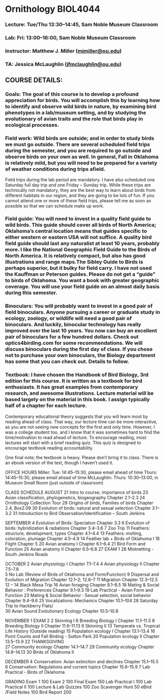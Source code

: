 # Ornithology BIOL4044
### Lecture:  Tue/Thu 13:30–14:45, Sam Noble Museum Classroom
### Lab: Fri: 13:00–16:00, Sam Noble Museum Classroom
### Instructor:  Matthew J. Miller (mjmiller@ou.edu)
### TA:  Jessica McLaughlin (jfmclaughlin@ou.edu)

## COURSE DETAILS:
### Goals: The goal of this course is to develop a profound appreciation for birds. You will accomplish this by learning how to identify and observe wild birds in nature, by examining bird phenotypes in a lab/museum setting, and by studying the evolutionary of avian traits and the role that birds play in ecological processes. 

### Field work:  Wild birds are outside; and in order to study birds we must go outside. There are several scheduled field trips during the semester, and you are required to go outside and observe birds on your own as well.  In general, Fall in Oklahoma is relatively mild, but you will need to be prepared for a variety of weather conditions during trips afield.  

Field trips during the lab period are mandatory. I have also scheduled one Saturday full day trip and one Friday – Sunday trip. While these trips are technically not mandatory, they are the best way to learn about birds from different habitats in our region, and they are going to be lots of fun. If you cannot attend one or more of these field trips, please tell me as soon as possible so that we can schedule make up work.

### Field guide: You will need to invest in a quality field guide to wild birds. This guide should cover all birds of North America; Oklahoma’s central location means that guides specific to either western or eastern USA will not suffice. A quality bird field guide should last any naturalist at least 10 years, probably more. I like the National Geographic Field Guide to the Birds of North America. It is relatively compact, but also has good illustrations and range maps.The Sibley Guide to Birds is perhaps superior, but it bulky for field carry. I have not used the Kauffman or Peterson guides.  Please do not get a “guide” to birds of Oklahoma. You want a book with greater geographic coverage. You will use your field guide on an almost daily basis during this semester.

### Binoculars: You will probably want to invest in a good pair of field binoculars. Anyone pursuing a career or graduate study in ecology, zoology, or wildlife will need a good pair of binoculars. And luckily, binocular technology has really improved over the last 10 years. You now can buy an excellent pair of binoculars for a few hundred dollars. Check out optics4birding.com for some recommendations. We will discuss binoculars during the first day of class. If you chose not to purchase your own binoculars, the Biology department has some that you can check out. Details to follow.

### Textbook:  I have chosen the Handbook of Bird Biology, 3rd edition for this course. It is written as a textbook for bird enthusiasts. It has great examples from contemporary research, and awesome illustrations. Lecture material will be based largely on the material in this book.  I assign typically half of a chapter for each lecture.

Contemporary educational theory suggests that you will learn most by reading ahead of class. That way, our lecture time can be more interactive, as you are not seeing new concepts for the first and only time. However, I was a college student too, and I know that it was sometimes hard to find the time/motivation to read ahead of lecture. To encourage reading, most lectures will start with a brief reading quiz. This quiz is designed to encourage textbook reading accountability.

One final note; the textbook is heavy. Please don’t bring it to class. There is an ebook version of the text, though I haven’t used it.


OFFICE HOURS
Miller:  		Tue:     14:45–15:30, please email ahead of time
		Thurs: 14:45–15:30, please email ahead of time
McLaughlin:	Thurs: 10:30–13:00, in Museum Small Room (just outside of classroom)
		

CLASS SCHEDULE 
AUGUST
21      	Intro to course; importance of birds
23 	Avian classification, phylogenetics, biogeography 			Chapter 2.1–2.3
24	Ornithology Collection Tour
28    	Origins of birds, Families of birds 					Chapter 2.4, Box2.09
30    	Evolution of birds: natural and sexual selection			Chapter 3.1–3.2
31	Introduction to Bird Observation/Identification – South Jenkins

SEPTEMBER
4      	Evolution of Birds: Speciation						Chapter 3.3
6      	Evolution of birds: hybridization & radiations				Chapter 3.4–3.6
7	Zoo Trip
11    	Feathers: structure, development, types				Chapter 4.1–4.4
13    	Feathers: molting, coloration, plumage				Chapter 4.5–4.9
14	Feather lab + Birds of Oklahoma I
18    	Flight									Chapter 5
20    	Avian anatomy I							Chapter 6.1–6.4
21	Bird Form and Function
25    	Avian anatomy II 							Chapter 6.5–6.8
27    	EXAM 1
28	Mistnetting - South Jenkins Roads

 OCTOBER
2      	Avian physiology I							Chapter 7.1–7.4
4 	Avian physiology II							Chapter 7.5–7.8		
5	No Lab (Review of Birds of Oklahoma and Form/Function)
9      	Dispersal and Evolution of Migration					Chapter 12.1–2; 12.6–7
11 	Migration								Chapter 12.3–12.5
12 – 14 		Black Mesa Trip
16    	Avian foraging 								Chapter 8.1–8.5
18	Mating & Social Behavior	: Preferences					Chapter 9.1–9.3
19 	Lab Practical - Avian Form and Function
23    	Mating & Social Behavior	: Sexual selection, social behavior			Chapter 9.4–9.6
25    	Vocalizations: Mechanics							Chapter 10.1–104
28	Saturday Trip to Hackberry Flats/	
30    	Avian Sound Evolutionary Ecology					Chapter 10.5–10.8

NOVEMBER
1    	EXAM 2
2	Skinning I
6   	Breeding Biology I							Chapter 11.1–11.5
8      	Breeding Biology II							Chapter 11.6–11.13
9	Skinning II
13     	Temperate vs. Tropical Life History					(Outside reading)
15    	Population ecology I							Chapter 13.1–13.4
16	Point Counts and Fall Birding - Sutton Park
20    	Population ecology II							Chapter 13.5–13.9
22    	THANKSGIVING							
27    	Community ecology							Chapter 14.1–14.7
29 	Community ecology							Chapter 14.8–14.13
30	Birds of Oklahoma II

DECEMBER
4	Conservation: Avian extinction and declines				Chapter 15.1–15.5
6        	Conservation: Regulations and current topics				Chapter 15.6–15.9
7	Lab Practical - Birds of Oklahoma

GRADING
Exam 1				100
Exam 2				100
Final Exam 			150
Lab Practical I			100
Lab Practical II			100
Lecture & Lab Quizzes		100
Zoo Scavenger Hunt		   50
eBird /Field Notes		100
Bird Report			200

